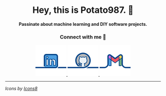 <h1 align="center">
  Hey, this is Potato987. 👋 
</h1>

<h4 align="center">
  Passinate about machine learning and DIY software projects. 
</h4>

<h3 align="center">
  Connect with me 👥
</h3>

<p align="center">
  <a href="https://www.linkedin.com/in/pengfei-zhang-b08130279/" target="_blank">
    <img src="assets/icons/connect/icons8-linkedin-50.svg" alt="LinkedIn" />
  </a>
  <a href="https://github.com/that1potato" target="_blank">
    <img src="assets/icons/connect/icons8-github-50.svg" alt="GitHub" />
  </a>
  <a href="mailto:Brian.PZ.987@gmail.com" target="_blank">
    <img src="assets/icons/connect/icons8-gmail-50.svg" alt="Gmail" />
  </a>
</p>

---

_Icons by [Icons8](https://icons8.com/)_
